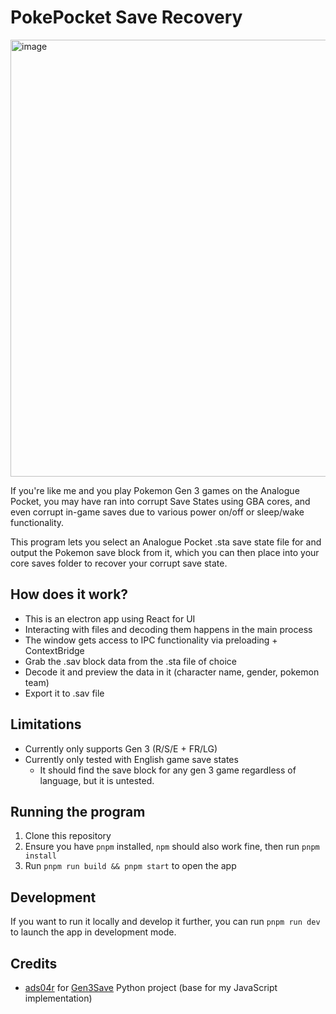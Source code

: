 # PokePocket Save Recovery
<img width="699" alt="image" src="https://github.com/Galkon/pokepocket-save-recovery/assets/1406556/ee4df0ea-2424-44b9-a1c9-3eb75470878f">

If you're like me and you play Pokemon Gen 3 games on the Analogue Pocket, you may have ran into corrupt Save States using GBA cores, and even corrupt in-game saves due to various power on/off or sleep/wake functionality.

This program lets you select an Analogue Pocket .sta save state file for and output the Pokemon save block from it, which you can then place into your core saves folder to recover your corrupt save state.

## How does it work?
- This is an electron app using React for UI
- Interacting with files and decoding them happens in the main process
- The window gets access to IPC functionality via preloading + ContextBridge
- Grab the .sav block data from the .sta file of choice
- Decode it and preview the data in it (character name, gender, pokemon team)
- Export it to .sav file

## Limitations
- Currently only supports Gen 3 (R/S/E + FR/LG)
- Currently only tested with English game save states
  - It should find the save block for any gen 3 game regardless of language, but it is untested.

## Running the program
1. Clone this repository
2. Ensure you have `pnpm` installed, `npm` should also work fine, then run `pnpm install`
3. Run `pnpm run build && pnpm start` to open the app

## Development
If you want to run it locally and develop it further, you can run `pnpm run dev` to launch the app in development mode.

## Credits
- [ads04r](https://github.com/ads04r) for [Gen3Save](https://github.com/ads04r/Gen3Save/tree/master) Python project (base for my JavaScript implementation)

